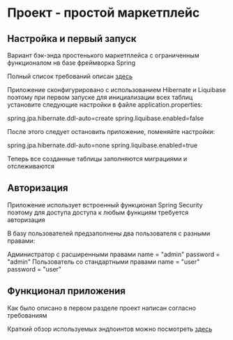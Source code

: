 # Проект - простой маркетплейс

## Настройка и первый запуск

Вариант бэк-энда простенького маркетплейса с ограниченным функционалом нв базе фреймворка Spring

Полный список требований описан [здесь]("http://")

Приложение сконфигурировано с использованием Hibernate и Liquibase поэтому при первом запуске для инициализации всех таблиц
установите следующие настройки в файле application.properties:

spring.jpa.hibernate.ddl-auto=create
spring.liquibase.enabled=false

После этого следует остановить приложение, поменяйте настройки:

spring.jpa.hibernate.ddl-auto=none
spring.liquibase.enabled=true

Теперь все созданные таблицы заполняются миграциями и отслеживаются

## Авторизация

Приложение использует встроенный функционал Spring Security поэтому для доступа доступа к любым функциям требуется авторизация

В базу пользователей предзаполнены два пользователя с разными правами:

Администратор с расширенными правами name = "admin" password = "admin"
Пользователь со стандартными правами name = "user" password = "user"


## Функционал приложения

Как было описано в первом разделе проект написан согласно требованиям

Краткий обзор используемых эндпоинтов можно посмотреть [здесь]("http://")